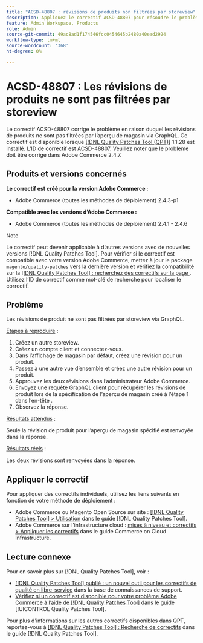 ```yaml
---
title: "ACSD-48807 : révisions de produits non filtrées par storeview"
description: Appliquez le correctif ACSD-48807 pour résoudre le problème Adobe Commerce en raison duquel les révisions de produits ne sont pas filtrées par l’aperçu de magasin via GraphQL.
feature: Admin Workspace, Products
role: Admin
source-git-commit: 49ac8ad1f174546fcc0454645b2480a40ead2924
workflow-type: tm+mt
source-wordcount: '368'
ht-degree: 0%

---
```


# ACSD-48807 : Les révisions de produits ne sont pas filtrées par storeview

Le correctif ACSD-48807 corrige le problème en raison duquel les révisions de produits ne sont pas filtrées par l’aperçu de magasin via GraphQL. Ce correctif est disponible lorsque [[!DNL Quality Patches Tool (QPT)]](https://experienceleague.adobe.com/en/docs/commerce-knowledge-base/kb/announcements/commerce-announcements/magento-quality-patches-released-new-tool-to-self-serve-quality-patches) 1.1.28 est installé. L’ID de correctif est ACSD-48807. Veuillez noter que le problème doit être corrigé dans Adobe Commerce 2.4.7.

## Produits et versions concernés

**Le correctif est créé pour la version Adobe Commerce :**

* Adobe Commerce (toutes les méthodes de déploiement) 2.4.3-p1

**Compatible avec les versions d’Adobe Commerce :**

* Adobe Commerce (toutes les méthodes de déploiement) 2.4.1 - 2.4.6

>[!NOTE]
>
>Le correctif peut devenir applicable à d’autres versions avec de nouvelles versions [!DNL Quality Patches Tool]. Pour vérifier si le correctif est compatible avec votre version Adobe Commerce, mettez à jour le package `magento/quality-patches` vers la dernière version et vérifiez la compatibilité sur la [[!DNL Quality Patches Tool] : recherchez des correctifs sur la page ](https://experienceleague.adobe.com/tools/commerce-quality-patches/index.html). Utilisez l’ID de correctif comme mot-clé de recherche pour localiser le correctif.

## Problème

Les révisions de produit ne sont pas filtrées par storeview via GraphQL.

<u>Étapes à reproduire</u> :

1. Créez un autre storeview.
1. Créez un compte client et connectez-vous.
1. Dans l’affichage de magasin par défaut, créez une révision pour un produit.
1. Passez à une autre vue d’ensemble et créez une autre révision pour un produit.
1. Approuvez les deux révisions dans l’administrateur Adobe Commerce.
1. Envoyez une requête GraphQL client pour récupérer les révisions de produit lors de la spécification de l’aperçu de magasin créé à l’étape 1 dans l’en-tête .
1. Observez la réponse.

<u>Résultats attendus</u> :

Seule la révision de produit pour l’aperçu de magasin spécifié est renvoyée dans la réponse.

<u>Résultats réels</u> :

Les deux révisions sont renvoyées dans la réponse.

## Appliquer le correctif

Pour appliquer des correctifs individuels, utilisez les liens suivants en fonction de votre méthode de déploiement :

* Adobe Commerce ou Magento Open Source sur site : [[!DNL Quality Patches Tool] > Utilisation](https://experienceleague.adobe.com/docs/commerce-operations/tools/quality-patches-tool/usage.html) dans le guide [!DNL Quality Patches Tool].
* Adobe Commerce sur l’infrastructure cloud : [mises à niveau et correctifs > Appliquer les correctifs](https://experienceleague.adobe.com/docs/commerce-cloud-service/user-guide/develop/upgrade/apply-patches.html) dans le guide Commerce on Cloud Infrastructure.

## Lecture connexe

Pour en savoir plus sur [!DNL Quality Patches Tool], voir :

* [[!DNL Quality Patches Tool] publié : un nouvel outil pour les correctifs de qualité en libre-service](https://experienceleague.adobe.com/en/docs/commerce-knowledge-base/kb/announcements/commerce-announcements/magento-quality-patches-released-new-tool-to-self-serve-quality-patches) dans la base de connaissances de support.
* [Vérifiez si un correctif est disponible pour votre problème Adobe Commerce à l’aide de  [!DNL Quality Patches Tool]](/help/tools/quality-patches-tool/patches-available-in-qpt/check-patch-for-magento-issue-with-magento-quality-patches.md) dans le guide [!UICONTROL Quality Patches Tool].


Pour plus d&#39;informations sur les autres correctifs disponibles dans QPT, reportez-vous à [[!DNL Quality Patches Tool] : Recherche de correctifs](https://experienceleague.adobe.com/tools/commerce-quality-patches/index.html) dans le guide [!DNL Quality Patches Tool].
